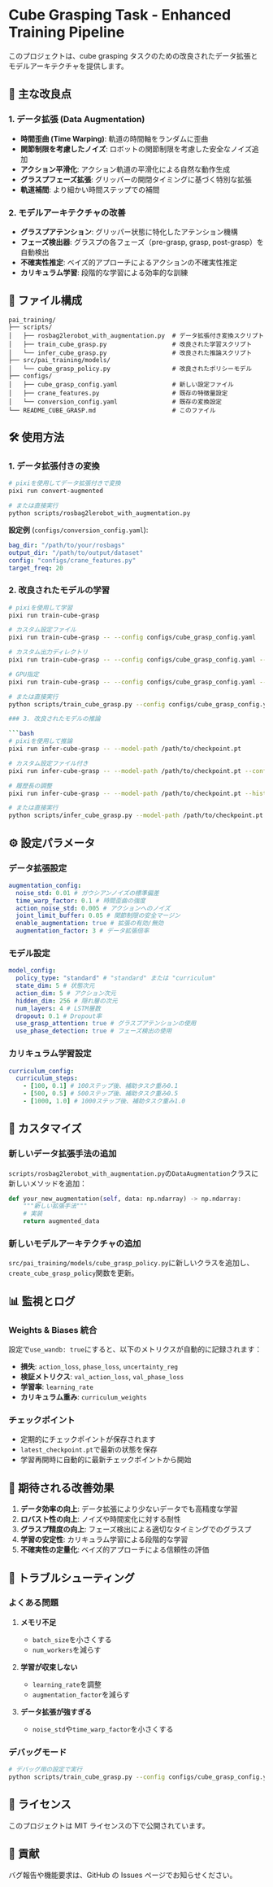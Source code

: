 # Cube Grasping Task - Enhanced Training Pipeline

このプロジェクトは、cube grasping タスクのための改良されたデータ拡張とモデルアーキテクチャを提供します。

## 🚀 主な改良点

### 1. データ拡張 (Data Augmentation)

- **時間歪曲 (Time Warping)**: 軌道の時間軸をランダムに歪曲
- **関節制限を考慮したノイズ**: ロボットの関節制限を考慮した安全なノイズ追加
- **アクション平滑化**: アクション軌道の平滑化による自然な動作生成
- **グラスプフェーズ拡張**: グリッパーの開閉タイミングに基づく特別な拡張
- **軌道補間**: より細かい時間ステップでの補間

### 2. モデルアーキテクチャの改善

- **グラスプアテンション**: グリッパー状態に特化したアテンション機構
- **フェーズ検出器**: グラスプの各フェーズ（pre-grasp, grasp, post-grasp）を自動検出
- **不確実性推定**: ベイズ的アプローチによるアクションの不確実性推定
- **カリキュラム学習**: 段階的な学習による効率的な訓練

## 📁 ファイル構成

```
pai_training/
├── scripts/
│   ├── rosbag2lerobot_with_augmentation.py  # データ拡張付き変換スクリプト
│   ├── train_cube_grasp.py                  # 改良された学習スクリプト
│   └── infer_cube_grasp.py                  # 改良された推論スクリプト
├── src/pai_training/models/
│   └── cube_grasp_policy.py                 # 改良されたポリシーモデル
├── configs/
│   ├── cube_grasp_config.yaml               # 新しい設定ファイル
│   ├── crane_features.py                    # 既存の特徴量設定
│   └── conversion_config.yaml               # 既存の変換設定
└── README_CUBE_GRASP.md                     # このファイル
```

## 🛠️ 使用方法

### 1. データ拡張付きの変換

```bash
# pixiを使用してデータ拡張付きで変換
pixi run convert-augmented

# または直接実行
python scripts/rosbag2lerobot_with_augmentation.py
```

**設定例** (`configs/conversion_config.yaml`):

```yaml
bag_dir: "/path/to/your/rosbags"
output_dir: "/path/to/output/dataset"
config: "configs/crane_features.py"
target_freq: 20
```

### 2. 改良されたモデルの学習

````bash
# pixiを使用して学習
pixi run train-cube-grasp

# カスタム設定ファイル
pixi run train-cube-grasp -- --config configs/cube_grasp_config.yaml

# カスタム出力ディレクトリ
pixi run train-cube-grasp -- --config configs/cube_grasp_config.yaml --output_dir /path/to/output

# GPU指定
pixi run train-cube-grasp -- --config configs/cube_grasp_config.yaml --device cuda

# または直接実行
python scripts/train_cube_grasp.py --config configs/cube_grasp_config.yaml

### 3. 改良されたモデルの推論

```bash
# pixiを使用して推論
pixi run infer-cube-grasp -- --model-path /path/to/checkpoint.pt

# カスタム設定ファイル付き
pixi run infer-cube-grasp -- --model-path /path/to/checkpoint.pt --config-path configs/cube_grasp_config.yaml

# 履歴長の調整
pixi run infer-cube-grasp -- --model-path /path/to/checkpoint.pt --history-length 64

# または直接実行
python scripts/infer_cube_grasp.py --model-path /path/to/checkpoint.pt
````

## ⚙️ 設定パラメータ

### データ拡張設定

```yaml
augmentation_config:
  noise_std: 0.01 # ガウシアンノイズの標準偏差
  time_warp_factor: 0.1 # 時間歪曲の強度
  action_noise_std: 0.005 # アクションへのノイズ
  joint_limit_buffer: 0.05 # 関節制限の安全マージン
  enable_augmentation: true # 拡張の有効/無効
  augmentation_factor: 3 # データ拡張倍率
```

### モデル設定

```yaml
model_config:
  policy_type: "standard" # "standard" または "curriculum"
  state_dim: 5 # 状態次元
  action_dim: 5 # アクション次元
  hidden_dim: 256 # 隠れ層の次元
  num_layers: 4 # LSTM層数
  dropout: 0.1 # Dropout率
  use_grasp_attention: true # グラスプアテンションの使用
  use_phase_detection: true # フェーズ検出の使用
```

### カリキュラム学習設定

```yaml
curriculum_config:
  curriculum_steps:
    - [100, 0.1] # 100ステップ後、補助タスク重み0.1
    - [500, 0.5] # 500ステップ後、補助タスク重み0.5
    - [1000, 1.0] # 1000ステップ後、補助タスク重み1.0
```

## 🔧 カスタマイズ

### 新しいデータ拡張手法の追加

`scripts/rosbag2lerobot_with_augmentation.py`の`DataAugmentation`クラスに新しいメソッドを追加：

```python
def your_new_augmentation(self, data: np.ndarray) -> np.ndarray:
    """新しい拡張手法"""
    # 実装
    return augmented_data
```

### 新しいモデルアーキテクチャの追加

`src/pai_training/models/cube_grasp_policy.py`に新しいクラスを追加し、`create_cube_grasp_policy`関数を更新。

## 📊 監視とログ

### Weights & Biases 統合

設定で`use_wandb: true`にすると、以下のメトリクスが自動的に記録されます：

- **損失**: `action_loss`, `phase_loss`, `uncertainty_reg`
- **検証メトリクス**: `val_action_loss`, `val_phase_loss`
- **学習率**: `learning_rate`
- **カリキュラム重み**: `curriculum_weights`

### チェックポイント

- 定期的にチェックポイントが保存されます
- `latest_checkpoint.pt`で最新の状態を保存
- 学習再開時に自動的に最新チェックポイントから開始

## 🎯 期待される改善効果

1. **データ効率の向上**: データ拡張により少ないデータでも高精度な学習
2. **ロバスト性の向上**: ノイズや時間変化に対する耐性
3. **グラスプ精度の向上**: フェーズ検出による適切なタイミングでのグラスプ
4. **学習の安定性**: カリキュラム学習による段階的な学習
5. **不確実性の定量化**: ベイズ的アプローチによる信頼性の評価

## 🐛 トラブルシューティング

### よくある問題

1. **メモリ不足**

   - `batch_size`を小さくする
   - `num_workers`を減らす

2. **学習が収束しない**

   - `learning_rate`を調整
   - `augmentation_factor`を減らす

3. **データ拡張が強すぎる**
   - `noise_std`や`time_warp_factor`を小さくする

### デバッグモード

```bash
# デバッグ用の設定で実行
python scripts/train_cube_grasp.py --config configs/cube_grasp_config.yaml --debug
```

## 📝 ライセンス

このプロジェクトは MIT ライセンスの下で公開されています。

## 🤝 貢献

バグ報告や機能要求は、GitHub の Issues ページでお知らせください。
